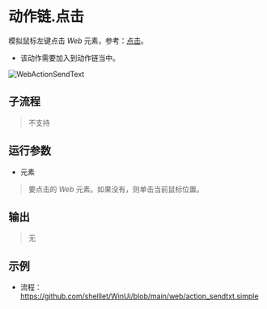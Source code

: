 # 动作链.点击
模拟鼠标左键点击 *Web* 元素，参考：[点击](./actions/WebElementClick.md)。

*   该动作需要加入到动作链当中。

![WebActionSendText](./images/23.png ':size=90%')

## 子流程
> 不支持


## 运行参数


* 元素
> 要点击的 *Web* 元素。如果没有，则单击当前鼠标位置。


## 输出
> 无

## 示例

* 流程：https://github.com/shelllet/WinUi/blob/main/web/action_sendtxt.simple




